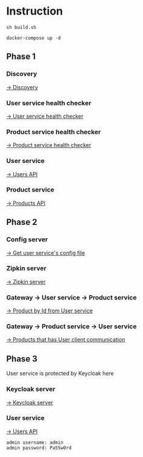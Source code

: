 # Instruction

```shell
sh build.sh

docker-compose up -d
```

## Phase 1
### Discovery
<a href="http://localhost:8761" target="_blank">&rarr; Discovery</a>
### User service health checker
<a href="http://localhost:8081/actuator/health" target="_blank">&rarr; User service health checker</a>
### Product service health checker
<a href="http://localhost:8082/actuator/health" target="_blank">&rarr; Product service health checker</a>
### User service
<a href="http://localhost:8081/users" target="_blank">&rarr; Users API</a>
### Product service
<a href="http://localhost:8082/products" target="_blank">&rarr; Products API</a>

## Phase 2
### Config server
<a href="http://localhost:8090/user-service/default" target="_blank">&rarr; Get user service's config file</a>
### Zipkin server
<a href="http://localhost:9411/" target="_blank">&rarr; Zipkin server</a>
### Gateway &rarr; User service &rarr; Product service
<a href="http://localhost/user-service/users/products/1" target="_blank">&rarr; Product by Id from User service</a>
### Gateway &rarr; Product service &rarr; User service
<a href="http://localhost/product-service/products" target="_blank">&rarr; Products that has User client communication</a>


## Phase 3

User service is protected by Keycloak here

### Keycloak server
<a href="http://localhost:8080/auth" target="_blank">&rarr; Keycloak server</a>

### User service
<a href="http://localhost:8081/api/users" target="_blank">&rarr; Users API</a>
```
admin username: admin
admin password: Pa55w0rd
```